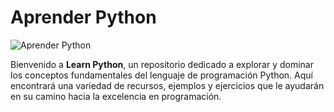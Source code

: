 # Aprender Python

![Aprender Python](https://learn-python.simple.ink)

Bienvenido a **Learn Python**, un repositorio dedicado a explorar y dominar los conceptos fundamentales del lenguaje de programación Python. Aquí encontrará una variedad de recursos, ejemplos y ejercicios que le ayudarán en su camino hacia la excelencia en programación.
